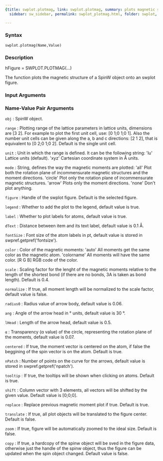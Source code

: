 ```yaml
---
{title: swplot.plotmag, link: swplot.plotmag, summary: plots magnetic structure, keywords: sample,
  sidebar: sw_sidebar, permalink: swplot_plotmag.html, folder: swplot, mathjax: 'true'}

---
```


### Syntax

`swplot.plotmag(Name,Value)`

### Description

hFigure = SWPLOT.PLOTMAG(...)
 
The function plots the magnetic structure of a SpinW object onto an
swplot figure.
 

### Input Arguments

### Name-Value Pair Arguments

`obj`
: SpinW object.

`range`
: Plotting range of the lattice parameters in lattice units,
  dimensions are [3 2]. For example to plot the first unit cell,
  use: [0 1;0 1;0 1]. Also the number unit cells can be given
  along the a, b and c directions: [2 1 2], that is equivalent to
  [0 2;0 1;0 2]. Default is the single unit cell.

`unit`
: Unit in which the range is defined. It can be the following
  string:
      'lu'        Lattice units (default).
      'xyz'       Cartesian coordinate system in Å units.

`mode`
: String, defines the way the magnetic moments are plotted:
      'all'       Plot both the rotation plane of incommensurate
                  magnetic structures and the moment directions.
      'circle'    Plot only the rotation plane of incommensurate
                  magnetic structures.
      'arrow'     Plots only the moment directions.
      'none'      Don't plot anything.

`figure`
: Handle of the swplot figure. Default is the selected figure.

`legend`
: Whether to add the plot to the legend, default value is true.

`label`
: Whether to plot labels for atoms, default value is true.

`dText`
: Distance between item and its text label, default value is 0.1
  Å.

`fontSize`
: Font size of the atom labels in pt, default value is stored in
  swpref.getpref('fontsize').

`color`
: Color of the magnetic moments:
      'auto'      All moments get the same color as the magnetic
                  atom.
      'colorname' All moments will have the same color.
      [R G B]     RGB code of the color.

`scale`
: Scaling factor for the lenght of the magnetic moments relative
  to the length of the shortest bond (if there are no bonds, 3A 
  is taken as bond length). Default is 0.4.

`normalize`
: If true, all moment length will be normalized to the scale
  factor, default value is false.

`radius0`
: Radius value of arrow body, default value is 0.06.

`ang`
: Angle of the arrow head in ° units, default value is 30 °.

`lHead`
: Length of the arrow head, default value is 0.5.

`α`
:   Transparency (α value) of the circle, representing the
  rotation plane of the moments, default value is 0.07.

`centered`
: If true, the moment vector is centered on the atom, if false
  the beggining of the spin vector is on the atom. Default is
  true.

`nPatch`
: Number of points on the curve for the arrows, default
  value is stored in swpref.getpref('npatch').

`tooltip`
: If true, the tooltips will be shown when clicking on atoms.
  Default is true.

`shift`
: Column vector with 3 elements, all vectors will be
  shifted by the given value. Default value is [0;0;0].

`replace`
: Replace previous magnetic moment plot if true. Default is true.

`translate`
: If true, all plot objects will be translated to the figure
  center. Default is false.

`zoom`
: If true, figure will be automatically zoomed to the ideal size.
  Default is false.

`copy`
: If true, a hardcopy of the spinw object will be sved in the
  figure data, otherwise just the handle of the spinw object, 
  thus the figure can be updated when the spin object changed.
  Default value is false. 

